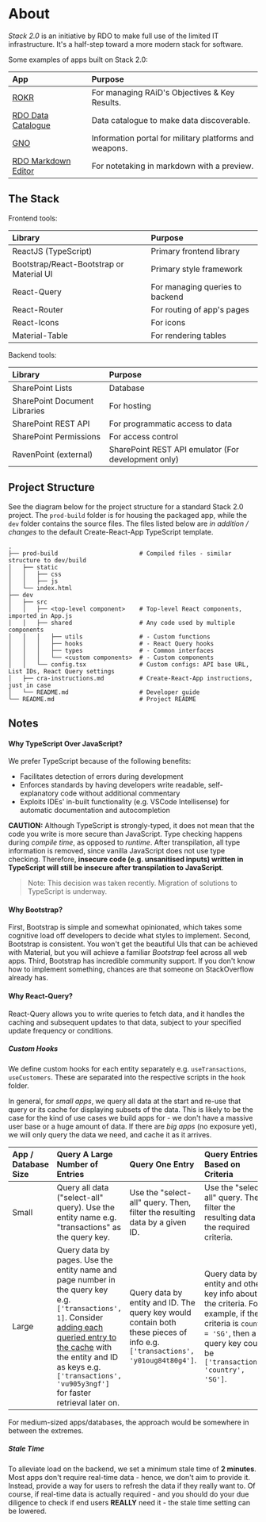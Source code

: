 # About
*Stack 2.0* is an initiative by RDO to make full use of the limited IT infrastructure. It's a half-step toward a more modern stack for software. 

Some examples of apps built on Stack 2.0:

| App | Purpose |
| :-- | :------ |
| [ROKR](https://github.com/chrischow/rokr) | For managing RAiD's Objectives & Key Results. |
| [RDO Data Catalogue](https://github.com/chrischow/rdo-data-catalogue) | Data catalogue to make data discoverable. |
| [GNO](https://github.com/chrischow/rdo-gno) | Information portal for military platforms and weapons. |
| [RDO Markdown Editor](https://github.com/chrischow/rdo-md-editor) | For notetaking in markdown with a preview. |

## The Stack

Frontend tools:

| Library | Purpose |
| :------ | :------ |
| ReactJS (TypeScript) | Primary frontend library |
| Bootstrap/React-Bootstrap or Material UI | Primary style framework |
| React-Query | For managing queries to backend |
| React-Router | For routing of app's pages |
| React-Icons | For icons |
| Material-Table | For rendering tables |

Backend tools:

| Library | Purpose |
| :------ | :------ |
| SharePoint Lists | Database |
| SharePoint Document Libraries | For hosting |
| SharePoint REST API | For programmatic access to data |
| SharePoint Permissions | For access control |
| RavenPoint (external) | SharePoint REST API emulator (For development only) |

## Project Structure
See the diagram below for the project structure for a standard Stack 2.0 project. The `prod-build` folder is for housing the packaged app, while the `dev` folder contains the source files. The files listed below are *in addition / changes* to the default Create-React-App TypeScript template.

```
.
├── prod-build                       # Compiled files - similar structure to dev/build
│   ├── static
│   │   ├── css
│   │   ├── js
│   └── index.html
├── dev
│   ├── src
│   │   ├── <top-level component>    # Top-level React components, imported in App.js
│   │   ├── shared                   # Any code used by multiple components  
│   │   │   ├── utils                # - Custom functions
│   │   │   ├── hooks                # - React Query hooks
│   │   │   ├── types                # - Common interfaces
│   │   │   └── <custom components>  # - Custom components
│   │   └── config.tsx               # Custom configs: API base URL, List IDs, React Query settings
│   ├── cra-instructions.md          # Create-React-App instructions, just in case
│   └── README.md                    # Developer guide
└── README.md                        # Project README
```


## Notes
#### Why TypeScript Over JavaScript?
We prefer TypeScript because of the following benefits:

- Facilitates detection of errors during development
- Enforces standards by having developers write readable, self-explanatory code without additional commentary
- Exploits IDEs' in-built functionality (e.g. VSCode Intellisense) for automatic documentation and autocompletion

**CAUTION:** Although TypeScript is strongly-typed, it does not mean that the code you write is more secure than JavaScript. Type checking happens during *compile time*, as opposed to *runtime*. After transpilation, all type information is removed, since vanilla JavaScript does not use type checking. Therefore, **insecure code (e.g. unsanitised inputs) written in TypeScript will still be insecure after transpilation to JavaScript**.

> Note: This decision was taken recently. Migration of solutions to TypeScript is underway.

#### Why Bootstrap?
First, Bootstrap is simple and somewhat opinionated, which takes some cognitive load off developers to decide what styles to implement. Second, Bootstrap is consistent. You won't get the beautiful UIs that can be achieved with Material, but you will achieve a familiar *Bootstrap* feel across all web apps. Third, Bootstrap has incredible community support. If you don't know how to implement something, chances are that someone on StackOverflow already has.

#### Why React-Query?
React-Query allows you to write queries to fetch data, and it handles the caching and subsequent updates to that data, subject to your specified update frequency or conditions.

##### Custom Hooks
We define custom hooks for each entity separately e.g. `useTransactions`, `useCustomers`. These are separated into the respective scripts in the `hook` folder.

In general, for *small apps*, we query all data at the start and re-use that query or its cache for displaying subsets of the data. This is likely to be the case for the kind of use cases we build apps for - we don't have a massive user base or a huge amount of data. If there are *big apps* (no exposure yet), we will only query the data we need, and cache it as it arrives.

| App / Database Size | Query A Large Number of Entries | Query One Entry | Query Entries Based on Criteria |
| :------------------ | :----------- | :-------------- | :------------------------------ |
| Small | Query all data ("select-all" query). Use the entity name e.g. "transactions" as the query key. | Use the "select-all" query. Then, filter the resulting data by a given ID. | Use the "select-all" query. Then, filter the resulting data by the required criteria. |
| Large | Query data by pages. Use the entity name and page number in the query key e.g. `['transactions', 1]`. Consider [adding each queried entry to the cache](https://stackoverflow.com/questions/69094789/how-to-best-get-data-from-react-query-cache) with the entity and ID as keys e.g. `['transactions', 'vu905y3ngf']` for faster retrieval later on. | Query data by entity and ID. The query key would contain both these pieces of info e.g. `['transactions', 'y01oug84t80g4']`. | Query data by entity and other key info about the criteria. For example, if the criteria is `country = 'SG'`, then a query key could be `['transactions', 'country', 'SG']`.

For medium-sized apps/databases, the approach would be somewhere in between the extremes.

##### Stale Time
To alleviate load on the backend, we set a minimum stale time of **2 minutes**. Most apps don't require real-time data - hence, we don't aim to provide it. Instead, provide a way for users to refresh the data if they really want to. Of course, if real-time data is actually required - and you should do your due diligence to check if end users **REALLY** need it - the stale time setting can be lowered.